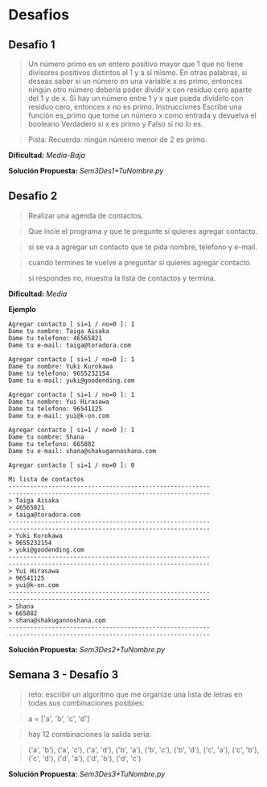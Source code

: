 Desafios
========================

Desafio 1
------------------

>Un número primo es un entero positivo mayor que 1 que no tiene divisores positivos distintos al 1 y a sí mismo.
>En otras palabras, si deseas saber si un número en una variable x es primo, entonces ningún otro número debería poder dividir x con residuo cero aparte del 1 y de x.
>Si hay un número entre 1 y x que pueda dividirlo con residuo cero, entonces x no es primo.
>Instrucciones
>Escribe una función es_primo que tome un número x como entrada y devuelva el booleano Verdadero si x es primo y Falso si no lo es.

>Pista:
>Recuerda: ningún número menor de 2 es primo.

**Dificultad:** *Media-Baja*

**Solución Propuesta:** *Sem3Des1+TuNombre.py*



Desafio 2
-----------------

>Realizar una agenda de contactos.

>Que incie el programa y que te pregunte si quieres agregar contacto.

>si se va a agregar un contacto que te pida nombre, telefono y e-mail.

>cuando termines te vuelve a preguntar si quieres agregar contacto.

>si respondes no, muestra la lista de contactos y termina.

**Dificultad:** *Media*

**Ejemplo**  

	Agregar contacto [ si=1 / no=0 ]: 1
	Dame tu nombre: Taiga Aisaka
	Dame tu telefono: 46565821
	Dame tu e-mail: taiga@toradora.com
	
	Agregar contacto [ si=1 / no=0 ]: 1
	Dame tu nombre: Yuki Kurokawa
	Dame tu telefono: 9655232154
	Dame tu e-mail: yuki@goodending.com
	
	Agregar contacto [ si=1 / no=0 ]: 1
	Dame tu nombre: Yui Hirasawa
	Dame tu telefono: 96541125
	Dame tu e-mail: yui@k-on.com
	
	Agregar contacto [ si=1 / no=0 ]: 1
	Dame tu nombre: Shana
	Dame tu telefono: 665882
	Dame tu e-mail: shana@shakugannoshana.com
	
	Agregar contacto [ si=1 / no=0 ]: 0
	
	Mi lista de contactos
	--------------------------------------------------------
	--------------------------------------------------------
	> Taiga Aisaka
	> 46565821
	> taiga@toradora.com
	--------------------------------------------------------
	--------------------------------------------------------
	> Yuki Kurokawa
	> 9655232154
	> yuki@goodending.com
	--------------------------------------------------------
	--------------------------------------------------------
	> Yui Hirasawa
	> 96541125
	> yui@k-on.com
	--------------------------------------------------------
	--------------------------------------------------------
	> Shana
	> 665882
	> shana@shakugannoshana.com
	--------------------------------------------------------
	--------------------------------------------------------
	
**Solución Propuesta:** *Sem3Des2+TuNombre.py*


Semana 3 - Desafío 3﻿
----------------------

>reto: escribir un algoritmo que me organize una lista de letras en todas sus combinaciones posibles:

>a = ['a', 'b', 'c', 'd']

>hay 12 combinaciones la salida seria:

>('a', 'b'), ('a', 'c'), ('a', 'd'), ('b', 'a'), ('b', 'c'), ('b', 'd'), ('c', 'a'), ('c', 'b'), ('c', 'd'), ('d', 'a'), ('d', 'b'), ('d', 'c')

**Solución Propuesta:** *Sem3Des3+TuNombre.py*
